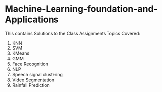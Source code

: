 # Machine-Learning-foundation-and-Applications
This contains Solutions to the Class Assignments
Topics Covered:
1) KNN
2) SVM
3) KMeans
4) GMM
5) Face Recognition
6) NLP
7) Speech signal clustering
8) Video Segmentation
9) Rainfall Prediction
